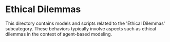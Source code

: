 # Ethical Dilemmas

This directory contains models and scripts related to the 'Ethical Dilemmas' subcategory. These behaviors typically involve aspects such as ethical dilemmas in the context of agent-based modeling.
